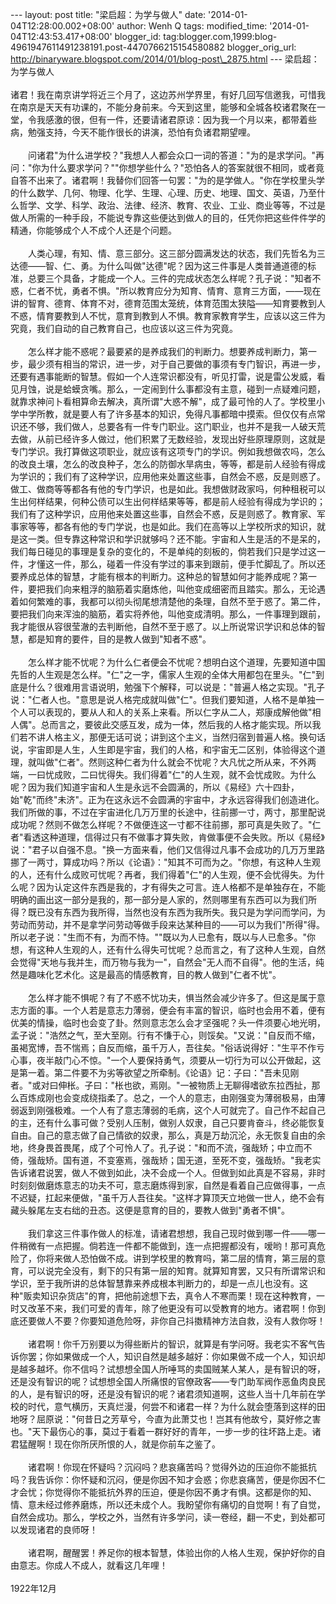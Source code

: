 --- layout: post title: "梁启超：为学与做人" date:
'2014-01-04T12:28:00.002+08:00' author: Wenh Q tags: modified\_time:
'2014-01-04T12:43:53.417+08:00' blogger\_id:
tag:blogger.com,1999:blog-4961947611491238191.post-4470766215154580882
blogger\_orig\_url:
http://binaryware.blogspot.com/2014/01/blog-post\_2875.html ---
梁启超：为学与做人\
\
诸君！我在南京讲学将近三个月了，这边苏州学界里，有好几回写信邀我，可惜我在南京是天天有功课的，不能分身前来。今天到这里，能够和全城各校诸君聚在一堂，令我感激的很，但有一件，还要请诸君原谅：因为我一个月以来，都带着些病，勉强支持，今天不能作很长的讲演，恐怕有负诸君期望哩。\
\
　　问诸君"为什么进学校？"我想人人都会众口一词的答道："为的是求学问。"再问："你为什么要求学问？""你想学些什么？"恐怕各人的答案就很不相同，或者竟自答不出来了。诸君啊！我替你们回答一句罢："为的是学做人。"你在学校里头学的什么数学、几何、物理、化学、生理、心理、历史、地理、国文、英语，乃至什么哲学、文学、科学、政治、法律、经济、教育、农业、工业、商业等等，不过是做人所需的一种手段，不能说专靠这些便达到做人的目的，任凭你把这些件件学的精通，你能够成个人不成个人还是个问题。\
\
　　人类心理，有知、情、意三部分。这三部分圆满发达的状态，我们先哲名为三达德——智、仁、勇。为什么叫做"达德"呢？因为这三件事是人类普通道德的标准，总要三个具备，才能成一个人。三件的完成状态怎么样呢？孔子说："知者不惑，仁者不忧，勇者不惧。"所以教育应分为知育、情育、意育三方面，——现在讲的智育、德育、体育不对，德育范围太笼统，体育范围太狭隘——知育要教到人不惑，情育要教到人不忧，意育到教到人不惧。教育家教育学生，应该以这三件为究竟，我们自动的自己教育自己，也应该以这三件为究竟。\
\
　　怎么样才能不惑呢？最要紧的是养成我们的判断力。想要养成判断力，第一步，最少须有相当的常识，进一步，对于自己要做的事须有专门智识，再进一步，还要有遇事能断的智慧。假如一个人连常识都没有，听见打雷，说是雷公发威，看见月蚀，说是蛤蟆贪嘴。那么，一定闹到什么事都没有主意，碰到一点疑难问题，就靠求神问卜看相算命去解决，真所谓"大惑不解"，成了最可怜的人了。学校里小学中学所教，就是要人有了许多基本的知识，免得凡事都暗中摸索。但仅仅有点常识还不够，我们做人，总要各有一件专门职业。这门职业，也并不是我一人破天荒去做，从前已经许多人做过，他们积累了无数经验，发现出好些原理原则，这就是专门学识。我打算做这项职业，就应该有这项专门的学识。例如我想做农吗，怎么的改良土壤，怎么的改良种子，怎么的防御水旱病虫，等等，都是前人经验有得成为学识的；我们有了这种学识，应用他来处置这些事，自然会不惑，反是则惑了。做工、做商等等都各有他的专门学识，也是如此。我想做财政家吗，何种租税可以生出何样结果，何种公债可以生出何样结果等等，都是前人经验有得成为学识的；我们有了这种学识，应用他来处置这些事，自然会不惑，反是则惑了。教育家、军事家等等，都各有他的专门学说，也是如此。我们在高等以上学校所求的知识，就是这一类。但专靠这种常识和学识就够吗？还不能。宇宙和人生是活的不是呆的，我们每日碰见的事理是复杂的变化的，不是单纯的刻板的，倘若我们只是学过这一件，才懂这一件，那么，碰着一件没有学过的事来到跟前，便手忙脚乱了。所以还要养成总体的智慧，才能有根本的判断力。这种总的智慧如何才能养成呢？第一件，要把我们向来粗浮的脑筋着实磨炼他，叫他变成细密而且踏实。那么，无论遇着如何繁难的事，我都可以彻头彻尾想清楚他的条理，自然不至于惑了。第二件，要把我们向来浑浊的脑筋，着实将养他，叫他变成清明。那么，一件事理到跟前，我才能很从容很莹澈的去判断他，自然不至于惑了。以上所说常识学识和总体的智慧，都是知育的要件，目的是教人做到"知者不惑"。\
\
　　怎么样才能不忧呢？为什么仁者便会不忧呢？想明白这个道理，先要知道中国先哲的人生观是怎么样。"仁"之一字，儒家人生观的全体大用都包在里头。"仁"到底是什么？很难用言语说明，勉强下个解释，可以说是："普遍人格之实现。"孔子说："仁者人也。"意思是说人格完成就叫做"仁"。但我们要知道，人格不是单独一个人可以表现的，要从人和人的关系上来看。所以仁字从二人，郑康成解他做"相人偶"。总而言之，要彼此交感互发，成为一体，然后我的人格才能实现。所以我们若不讲人格主义，那便无话可说；讲到这个主义，当然归宿到普遍人格。换句话说，宇宙即是人生，人生即是宇宙，我们的人格，和宇宙无二区别，体验得这个道理，就叫做"仁者"。然则这种仁者为什么就会不忧呢？大凡忧之所从来，不外两端，一曰忧成败，二曰忧得失。我们得着"仁"的人生观，就不会忧成败。为什么呢？因为我们知道宇宙和人生是永远不会圆满的，所以《易经》六十四卦，始"乾"而终"未济"。正为在这永远不会圆满的宇宙中，才永远容得我们创造进化。我们所做的事，不过在宇宙进化几万万里的长途中，往前挪一寸，两寸，那里配说成功呢？然则不做怎么样呢？不做便连这一寸都不往前挪，那可真是失败了。"仁者"看透这种道理，信得过只有不做事才算失败，肯做事便不会失败。所以《易经》说："君子以自强不息。"换一方面来看，他们又信得过凡事不会成功的几万万里路挪了一两寸，算成功吗？所以《论语》："知其不可而为之。"你想，有这种人生观的人，还有什么成败可忧呢？再者，我们得着"仁"的人生观，便不会忧得失。为什么呢？因为认定这件东西是我的，才有得失之可言。连人格都不是单独存在，不能明确的画出这一部分是我的，那一部分是人家的，然则哪里有东西可以为我们所得？既已没有东西为我所得，当然也没有东西为我所失。我只是为学问而学问，为劳动而劳动，并不是拿学问劳动等做手段来达某种目的——可以为我们"所得"得。所以老子说："生而不有，为而不恃。""既以为人已愈有，既以与人已愈多。"你想，有这种人生观的人，还有什么得失可忧呢？总而言之，有了这种人生观，自然会觉得"天地与我并生，而万物与我为一"，自然会"无人而不自得"。他的生活，纯然是趣味化艺术化。这是最高的情感教育，目的教人做到"仁者不忧"。\
\
　　怎么样才能不惧呢？有了不惑不忧功夫，惧当然会减少许多了。但这是属于意志方面的事。一个人若是意志力薄弱，便会有丰富的智识，临时也会用不着，便有优美的情操，临时也会变了卦。然则意志怎么会才坚强呢？头一件须要心地光明，孟子说："浩然之气，至大至刚。行有不慊于心，则馁矣。"又说："自反而不缩，虽褐宽博，吾不惴焉；自反而缩，虽千万人，吾往矣。"俗话说得好："生平不作亏心事，夜半敲门心不惊。"一个人要保持勇气，须要从一切行为可以公开做起，这是第一着。第二件要不为劣等欲望之所牵制。《论语》记：子曰："吾未见刚者。"或对曰伸枨。子曰："枨也欲，焉刚。"一被物质上无聊得嗜欲东拉西扯，那么百炼成刚也会变成绕指柔了。总之，一个人的意志，由刚强变为薄弱极易，由薄弱返到刚强极难。一个人有了意志薄弱的毛病，这个人可就完了。自己作不起自己的主，还有什么事可做？受别人压制，做别人奴隶，自己只要肯奋斗，终必能恢复自由。自己的意志做了自己情欲的奴隶，那么，真是万劫沉沦，永无恢复自由的余地，终身畏首畏尾，成了个可怜人了。孔子说："和而不流，强哉矫；中立而不倚，强哉矫。国有道，不变塞焉，强哉矫；国无道，至死不变，强哉矫。"我老实告诉诸君说罢，做人不做到如此，决不会成一个人。但做到如此真是不容易，非时时刻刻做磨炼意志的功夫不可，意志磨炼得到家，自然是看着自己应做得事，一点不迟疑，扛起来便做，"虽千万人吾往矣。"这样才算顶天立地做一世人，绝不会有藏头躲尾左支右绌的丑态。这便是意育的目的，要教人做到"勇者不惧"。\
\
　　我们拿这三件事作做人的标准，请诸君想想，我自己现时做到哪一件——哪一件稍微有一点把握。倘若连一件都不能做到，连一点把握都没有，嗳哟！那可真危险了，你将来做人恐怕做不成。讲到学校里的教育吗，第二层的情育，第三层的意育，可以说完全没有，剩下的只有第一层的知育。就算知育罢，又只有所谓常识和学识，至于我所讲的总体智慧靠来养成根本判断力的，却是一点儿也没有。这种"贩卖知识杂货店"的育，把他前途想下去，真令人不寒而栗！现在这种教育，一时又改革不来，我们可爱的青年，除了他更没有可以受教育的地方。诸君啊！你到底还要做人不要？你要知道危险呀，非你自己抖擞精神方法自救，没有人救你呀！\
\
　　诸君啊！你千万别要以为得些断片的智识，就算是有学问呀。我老实不客气告诉你罢；你如果做成一个人，知识自然是越多越好：你如果做不成一个人，知识却是越多越坏。你不信吗？试想想全国人所唾骂的卖国贼某人某人，是有智识的呀，还是没有智识的呢？试想想全国人所痛恨的官僚政客——专门助军阀作恶鱼肉良民的人，是有智识的呀，还是没有智识的呢？诸君须知道啊，这些人当十几年前在学校的时代，意气横历，天真烂漫，何尝不和诸君一样？为什么就会堕落到这样的田地呀？屈原说："何昔日之芳草兮，今直为此萧艾也！岂其有他故兮，莫好修之害也。"天下最伤心的事，莫过于看着一群好好的青年，一步一步的往坏路上走。诸君猛醒啊！现在你所厌所恨的人，就是你前车之鉴了。\
\
　　诸君啊！你现在怀疑吗？沉闷吗？悲哀痛苦吗？觉得外边的压迫你不能抵抗吗？我告诉你：你怀疑和沉闷，便是你因不知才会惑；你悲哀痛苦，便是你因不仁才会忧；你觉得你不能抵抗外界的压迫，便是你因不勇才有惧。这都是你的知、情、意未经过修养磨炼，所以还未成个人。我盼望你有痛切的自觉啊！有了自觉，自然会成功。那么，学校之外，当然有许多学问，读一卷经，翻一不史，到处都可以发现诸君的良师呀！\
\
　　诸君啊，醒醒罢！养足你的根本智慧，体验出你的人格人生观，保护好你的自由意志。你成人不成人，就看这几年哩！\
\
1922年12月
